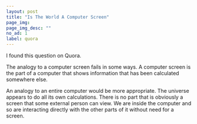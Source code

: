 ```yaml
---
layout: post
title: "Is The World A Computer Screen"
page_img:
page_img_desc: ""
no_ad: 1
label: quora
---
```


I found this question on Quora.

The analogy to a computer screen fails in some ways. A computer screen is the part of a computer that shows information that has been calculated somewhere else.

An analogy to an entire computer would be more appropriate. The universe appears to do all its own calculations. There is no part that is obviously a screen that some external person can view. We are inside the computer and so are interacting directly with the other parts of it without need for a screen.
